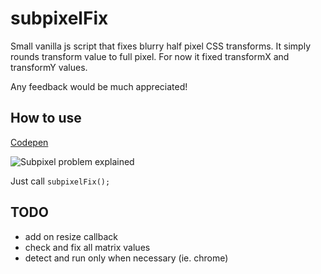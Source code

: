 # subpixelFix
Small vanilla js script that fixes blurry half pixel CSS transforms. It simply rounds transform value to full pixel. For now it fixed transformX and transformY values. 

Any feedback would be much appreciated!

## How to use
[Codepen](https://codepen.io/engray/pen/QQZZre)

![Subpixel problem explained](https://i.imgur.com/xxlTAK2.png)

Just call ```subpixelFix();```

## TODO
* add on resize callback
* check and fix all matrix values
* detect and run only when necessary (ie. chrome)
